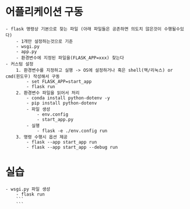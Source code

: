 # 어플리케이션 구동
    - flask 명령상 기본으로 찾는 파일 (아래 파일들은 공존하면 의도치 않은것이 수행될수있다)
        - 1개만 설정하는것으로 기준
        - wsgi.py
        - app.py
        - 환경변수에 지정된 파일을(FLASK_APP=xxx) 찾는다
    - 커스텀 설정
        1. 환경변수를 지정하고 실행 -> OS에 설정하거나 혹은 shell(맥/리눅스) or cmd(윈도우) 작성해서 구동
            - set FLASK_APP=start_app
            - flask run
        2. 환경변수 파일을 읽어서 처리
            - conda install python-dotenv -y
            - pip install python-dotenv
            - 파일 생성
                - env.config
                - start_app.py
            - 실행
                - flask -e ./env.config run
        3. 명령 수행시 옵션 제공
            - flask --app start_app run
            - flask --app start_app --debug run

# 실습
    - wsgi.py 파일 생성
        - flask run
        ```
        ```